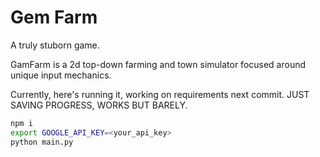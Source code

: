 # Gem Farm
A truly stuborn game.

GamFarm is a 2d top-down farming and town simulator focused around unique input mechanics.

Currently, here's running it, working on requirements next commit. JUST SAVING PROGRESS, WORKS BUT BARELY.

```sh
npm i
export GOOGLE_API_KEY=<your_api_key>
python main.py
```